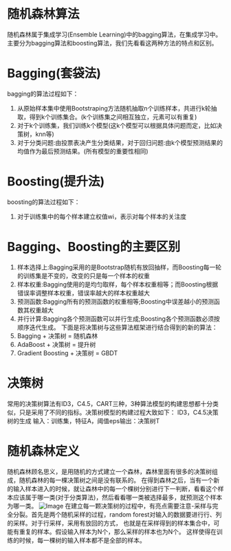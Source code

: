 # 随机森林算法
 随机森林属于集成学习(Ensemble Learning)中的bagging算法，在集成学习中。
 主要分为bagging算法和boosting算法，我们先看看这两种方法的特点和区别。
 # Bagging(套袋法)
 bagging的算法过程如下：
 1. 从原始样本集中使用Bootstraping方法随机抽取n个训练样本，共进行k轮抽取，得到k个训练集合。(k个训练集之间相互独立，元素可以有重复)
 2. 对于k个训练集，我们训练k个模型(这k个模型可以根据具体问题而定，比如决策树，knn等)
 3. 对于分类问题:由投票表决产生分类结果，对于回归问题:由k个模型预测结果的均值作为最后预测结果。(所有模型的重要性相同)
 # Boosting(提升法)
 boosting的算法过程如下：
 1. 对于训练集中的每个样本建立权值wi，表示对每个样本的关注度
 # Bagging、Boosting的主要区别
 1. 样本选择上:Bagging采用的是Bootstrap随机有放回抽样，而Boosting每一轮的训练集是不变的，改变的只是每一个样本的权重
 2. 样本权重:Bagging使用的是均匀取样，每个样本权重相等；而Boosting根据错误率调整样本权重，错误率越大的样本权重越大
 3. 预测函数:Bagging所有的预测函数的权重相等;Boosting中误差越小的预测函数其权重越大
 4. 并行计算:Bagging各个预测函数可以并行生成;Boosting各个预测函数必须按顺序迭代生成。
 下面是将决策树与这些算法框架进行结合得到的新的算法：
 1. Bagging + 决策树 = 随机森林
 2. AdaBoost + 决策树 = 提升树
 3. Gradient Boosting + 决策树 = GBDT
 # 决策树
 常用的决策树算法有ID3，C4.5，CART三种，3种算法模型的构建思想都十分类似，只是采用了不同的指标。决策树模型的构建过程大致如下：
 ID3，C4.5决策树的生成
 输入：训练集，特征A，阈值eps输出：决策树T
 
 # 随机森林定义
 随机森林顾名思义，是用随机的方式建立一个森林，森林里面有很多的决策树组成，随机森林的每一棵决策树之间是没有联系的。
 在得到森林之后，当有一个新的输入样本进入的时候，就让森林中的每一个棵树分别进行下一判断，看看这个样本应该属于哪一类(对于分类算法)，然后看看哪一类被选择最多，就预测这个样本为哪一类。
 ![Image](https://www.ibm.com/developerworks/cn/opensource/os-cn-spark-random-forest/img003.png)
 在建立每一颗决策树的过程中，有亮点需要注意-采样与完全分裂。首先是两个随机采样的过程，random forest对输入的数据要进行行、列的采样。对于行采样，采用有放回的方式，
 也就是在采样得到的样本集合中，可能有重复的样本。假设输入样本为N个，那么采样的样本也为N个。
 这样使得在训练的时候，每一棵树的输入样本都不是全部的样本。
 